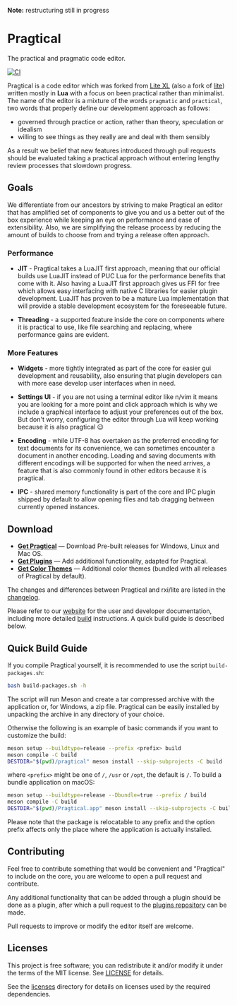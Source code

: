 **Note:** restructuring still in progress

# Pragtical

The practical and pragmatic code editor.

[![CI]](https://github.com/pragtical/pragtical/actions/workflows/build.yml)

Pragtical is a code editor which was forked from [Lite XL] (also a fork of [lite])
written mostly in **Lua** with a focus on been practical rather than minimalist.
The name of the editor is a mixture of the words `pragmatic` and `practical`,
two words that properly define our development approach as follows:

* governed through practice or action, rather than theory, speculation or idealism
* willing to see things as they really are and deal with them sensibly

As a result we belief that new features introduced through pull requests should
be evaluated taking a practical approach without entering lengthy review
processes that slowdown progress.

## Goals

We differentiate from our ancestors by striving to make Pragtical an editor
that has amplified set of components to give you and us a better out of the box
experience while keeping an eye on performance and ease of extensibility. Also,
we are simplifying the release process by reducing the amount of builds to
choose from and trying a release often approach.

### Performance

* **JIT** - Pragtical takes a LuaJIT first approach, meaning that our official
builds use LuaJIT instead of PUC Lua for the performance benefits that come
with it. Also having a LuaJIT first approach gives us FFI for free which allows
easy interfacing with native C libraries for easier plugin development. LuaJIT
has proven to be a mature Lua implementation that will provide a stable
development ecosystem for the foreseeable future.

* **Threading** - a supported feature inside the core on components where it is
practical to use, like file searching and replacing, where performance gains are
evident.

### More Features

* **Widgets** - more tightly integrated as part of the core for easier gui
development and reusability, also ensuring that plugin developers can with
more ease develop user interfaces when in need.

* **Settings UI** - if you are not using a terminal editor like n/vim it means
you are looking for a more point and click approach which is why we include a
graphical interface to adjust your preferences out of the box. But don't
worry, configuring the editor through Lua will keep working because it is also
pragtical 😉

* **Encoding** - while UTF-8 has overtaken as the preferred encoding for text
documents for its convenience, we can sometimes encounter a document in another
encoding. Loading and saving documents with different encodings will be
supported for when the need arrives, a feature that is also commonly found in
other editors because it is pragtical.

* **IPC** - shared memory functionality is part of the core and IPC plugin
shipped by default to allow opening files and tab dragging between currently
opened instances.

## Download

* **[Get Pragtical]** — Download Pre-built releases for Windows, Linux and Mac OS.
* **[Get Plugins]** — Add additional functionality, adapted for Pragtical.
* **[Get Color Themes]** — Additional color themes (bundled with all releases
of Pragtical by default).

The changes and differences between Pragtical and rxi/lite are listed in the
[changelog].

Please refer to our [website] for the user and developer documentation,
including more detailed [build] instructions. A quick build guide is
described below.

## Quick Build Guide

If you compile Pragtical yourself, it is recommended to use the script
`build-packages.sh`:

```sh
bash build-packages.sh -h
```

The script will run Meson and create a tar compressed archive with the
application or, for Windows, a zip file. Pragtical can be easily installed
by unpacking the archive in any directory of your choice.

Otherwise the following is an example of basic commands if you want to customize
the build:

```sh
meson setup --buildtype=release --prefix <prefix> build
meson compile -C build
DESTDIR="$(pwd)/pragtical" meson install --skip-subprojects -C build
```

where `<prefix>` might be one of `/`, `/usr` or `/opt`, the default is `/`.
To build a bundle application on macOS:

```sh
meson setup --buildtype=release --Dbundle=true --prefix / build
meson compile -C build
DESTDIR="$(pwd)/Pragtical.app" meson install --skip-subprojects -C build
```

Please note that the package is relocatable to any prefix and the option prefix
affects only the place where the application is actually installed.

## Contributing

Feel free to contribute something that would be convenient and "Pragtical" to
include on the core, you are welcome to open a pull request and contribute.

Any additional functionality that can be added through a plugin should be done
as a plugin, after which a pull request to the [plugins repository]
can be made.

Pull requests to improve or modify the editor itself are welcome.

## Licenses

This project is free software; you can redistribute it and/or modify it under
the terms of the MIT license. See [LICENSE] for details.

See the [licenses] directory for details on licenses used by the required dependencies.


[CI]:                   https://github.com/pragtical/pragtical/actions/workflows/build.yml/badge.svg
[Lite XL]:              https://github.com/lite-xl/lite-xl
[screenshot-dark]:      https://user-images.githubusercontent.com/433545/111063905-66943980-84b1-11eb-9040-3876f1133b20.png
[lite]:                 https://github.com/rxi/lite
[website]:              https://pragtical.github.io
[build]:                https://pragtical.github.io/documentation/build
[Get Pragtical]:        https://github.com/pragtical/pragtical/releases/latest
[Get Plugins]:          https://github.com/pragtical/plugins
[Get Color Themes]:     https://github.com/pragtical/colors
[plugins repository]:   https://github.com/pragtical/plugins
[changelog]:            https://github.com/pragtical/pragtical/blob/master/changelog.md
[LICENSE]:              LICENSE
[licenses]:             licenses/licenses.md
